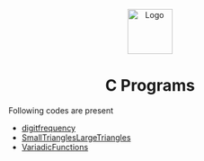 <p align="center">
  <img src="https://camo.githubusercontent.com/908015659591583aa755c8c74babdc19f5151336/68747470733a2f2f747365332e6d6d2e62696e672e6e65742f74683f69643d4f49502e7276756a594b4f546d2d2d5654334b545a775633786748614861267069643d417069" alt="Logo" width="80" height="80">
  <h1 align="center">C Programs</h3>
</p>
Following codes are present

  * [digitfrequency](https://www.hackerrank.com/challenges/frequency-of-digits-1/problem)
  *	[SmallTrianglesLargeTriangles](https://www.hackerrank.com/challenges/small-triangles-large-triangles/problem)
  * [VariadicFunctions](https://www.hackerrank.com/challenges/variadic-functions-in-c/problem)
